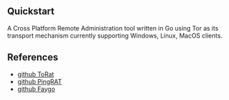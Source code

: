 
## Quickstart
A Cross Platform Remote Administration tool written in Go using Tor as its transport mechanism currently supporting Windows, Linux, MacOS clients.

## References
- [github ToRat](https://github.com/lu4p/ToRat)
- [github PingRAT](https://github.com/umutcamliyurt/PingRAT)
- [github Faygo](https://github.com/Maka8ka/Faygo)
 
